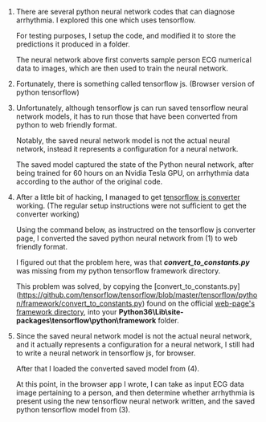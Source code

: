 1. There are several python neural network codes that can diagnose arrhythmia. I explored this one which uses tensorflow.

    For testing purposes, I setup the code, and modified it to store the predictions it produced in a folder.

    The neural network above first converts sample person ECG numerical data to images, which are then used to train the neural network.

2. Fortunately, there is something called tensorflow js. (Browser version of python tensorflow)

3. Unfortunately, although tensorflow js can run saved tensorflow neural network models, it has to run those that have been converted from    python to web friendly format.

   Notably, the saved neural network model is not the actual neural network, instead it represents a configuration for a neural network.

   The saved model captured the state of the Python neural network, after being trained for 60 hours on an Nvidia Tesla GPU, on arrhythmia    data according to the author of the original code.

4. After a little bit of hacking, I managed to get [tensorflow js converter](https://github.com/tensorflow/tfjs-converter) working. (The      regular setup instructions were not sufficient to get the converter working)

   Using the command below, as instructred on the tensorflow js converter page, I converted the saved python neural network from (1) to      web friendly format.

    I figured out that the problem here, was that **_convert_to_constants.py_** was missing from my python tensorflow framework directory.

    This problem was solved, by copying the [convert_to_constants.py]               (https://github.com/tensorflow/tensorflow/blob/master/tensorflow/python/framework/convert_to_constants.py) found on the official [web-page's framework directory](https://github.com/tensorflow/tensorflow/blob/master/tensorflow/python/framework/convert_to_constants.py), into your **Python36\Lib\site-packages\tensorflow\python\framework** folder.

   
5. Since the saved neural network model is not the actual neural network, and it actually represents a configuration for a neural network,    I still had to write a neural network in tensorflow js, for browser.

   After that I loaded the converted saved model from (4).

   At this point, in the browser app I wrote, I can take as input ECG data image pertaining to a person, and then determine whether          arrhythmia is present using the new tensorflow neural network written, and the saved python tensorflow model from (3).
